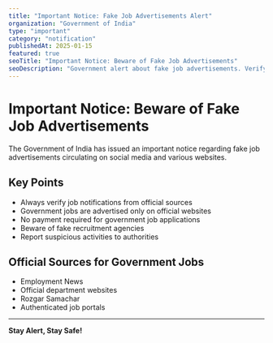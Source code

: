 ```yaml
---
title: "Important Notice: Fake Job Advertisements Alert"
organization: "Government of India"
type: "important"
category: "notification"
publishedAt: 2025-01-15
featured: true
seoTitle: "Important Notice: Beware of Fake Job Advertisements"
seoDescription: "Government alert about fake job advertisements. Verify job notifications from official sources only. Avoid fraud and scams."
---
```


# Important Notice: Beware of Fake Job Advertisements

The Government of India has issued an important notice regarding fake job advertisements circulating on social media and various websites.

## Key Points

- Always verify job notifications from official sources
- Government jobs are advertised only on official websites
- No payment required for government job applications
- Beware of fake recruitment agencies
- Report suspicious activities to authorities

## Official Sources for Government Jobs

- Employment News
- Official department websites
- Rozgar Samachar
- Authenticated job portals

---

**Stay Alert, Stay Safe!**
